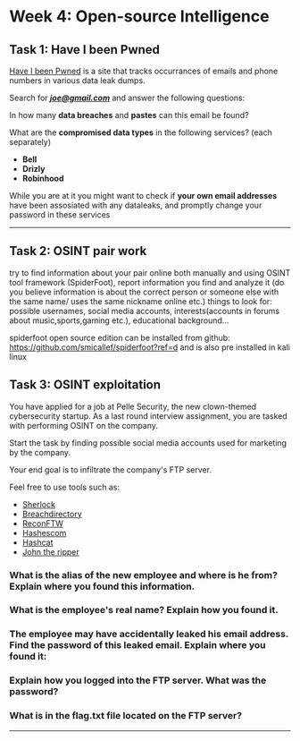 # **Week 4: Open-source Intelligence** 

## **Task 1:** Have I been Pwned

[Have I been Pwned](https://haveibeenpwned.com/) is a site that tracks occurrances of emails and phone numbers in various data leak dumps. 

Search for ***joe@gmail.com*** and answer the following questions:

In how many **data breaches** and **pastes** can this email be found?

What are the **compromised data types** in the following services? (each separately)

- **Bell**
- **Drizly**
- **Robinhood**
    
While you are at it you might want to check if **your own email addresses** have been assosiated with any dataleaks, and promptly change your password in these services

---

## **Task 2:** OSINT pair work

try to find information about your pair online both manually and using OSINT tool framework (SpiderFoot), report information you find and analyze it (do you believe information is about the correct person or someone else with the same name/ uses the same nickname online etc.)
things to look for: possible usernames, social media accounts, interests(accounts in forums about music,sports,gaming etc.), educational background…

spiderfoot open source edition can be installed from github: https://github.com/smicallef/spiderfoot?ref=d
and is also pre installed in kali linux

## **Task 3:** OSINT exploitation
You have applied for a job at Pelle Security, the new clown-themed cybersecurity startup.
As a last round interview assignment, you are tasked with performing OSINT on the company.

Start the task by finding possible social media accounts used for marketing by the company.

Your end goal is to infiltrate the company's FTP server.

Feel free to use tools such as:

- [Sherlock](https://github.com/sherlock-project/sherlock) 
- [Breachdirectory](https://breachdirectory.org/)
- [ReconFTW](https://github.com/six2dez/reconftw#osint)
- [Hashescom](https://hashes.com/en/decrypt/hash)
- [Hashcat](https://hashcat.net/hashcat/)
- [John the ripper](https://github.com/openwall/john)


### What is the alias of the new employee and where is he from? Explain where you found this information.



### What is the employee's real name? Explain how you found it.



### The employee may have accidentally leaked his email address. Find the password of this leaked email. Explain where you found it:



### Explain how you logged into the FTP server. What was the password?



### What is in the flag.txt file located on the FTP server?




---





